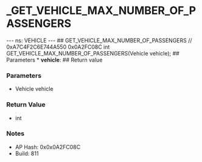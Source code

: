 # _GET_VEHICLE_MAX_NUMBER_OF_PASSENGERS

--- ns: VEHICLE --- ## GET_VEHICLE_MAX_NUMBER_OF_PASSENGERS  // 0xA7C4F2C6E744A550 0x0A2FC08C int GET_VEHICLE_MAX_NUMBER_OF_PASSENGERS(Vehicle vehicle);   ## Parameters * **vehicle**:  ## Return value

### Parameters
* Vehicle vehicle

### Return Value
* int

### Notes
* AP Hash: 0x0x0A2FC08C
* Build: 811


